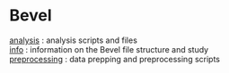 # Bevel  

[analysis](https://github.com/niblunc/Bevel/tree/master/analysis%20)  : analysis scripts and files<br/>
[info](https://github.com/niblunc/Bevel/tree/master/info)    : information on the Bevel file structure and study<br/> 
[preprocessing](https://github.com/niblunc/Bevel/tree/master/preprocessing)    : data prepping and preprocessing scripts <br/> 



